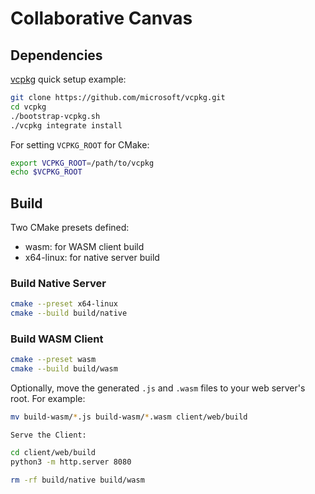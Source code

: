 # Collaborative Canvas
## Dependencies
[vcpkg](https://github.com/microsoft/vcpkg) quick setup example:

```bash
git clone https://github.com/microsoft/vcpkg.git
cd vcpkg
./bootstrap-vcpkg.sh
./vcpkg integrate install
```
For setting `VCPKG_ROOT` for CMake:
```bash
export VCPKG_ROOT=/path/to/vcpkg
echo $VCPKG_ROOT
```
## Build
Two CMake presets defined:
- wasm: for WASM client build
- x64-linux: for native server build

### Build Native Server
   ```bash
   cmake --preset x64-linux
   cmake --build build/native
   ```
### Build WASM Client
   ```bash
   cmake --preset wasm
   cmake --build build/wasm
   ```
   Optionally, move the generated `.js` and `.wasm` files to your web server's root. For example:

   ```bash
   mv build-wasm/*.js build-wasm/*.wasm client/web/build
   ```

    Serve the Client:
   ```bash
   cd client/web/build
   python3 -m http.server 8080
   ```
```bash
rm -rf build/native build/wasm
```